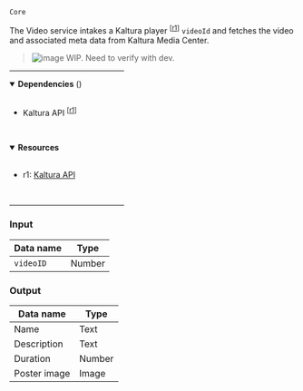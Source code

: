 `Core` <!-- category start --><!-- category end -->

The Video service intakes a Kaltura player <sup>[[r1](#resources)]</sup>
`videoId` and fetches the video and associated meta data from Kaltura Media
Center.

> ![image](https://user-images.githubusercontent.com/3793636/117873641-a6835d00-b265-11eb-8433-8c9c73a2e999.png)
> WIP. Need to verify with dev.

<hr width="40%" />

<!-- toc start open="true" depthStart="3" depthEnd="5" --><!-- toc end -->

<details open="true">
  <summary><strong>Dependencies</strong> (<!-- dependencyCount start --><!-- dependencyCount end -->)</summary><br />

- Kaltura API <sup>[[r1](#resources)]</sup>

<br />
</details>

<!-- usedby start --><!-- usedby end -->

<!-- backlinks start --><!-- backlinks end -->

<a name="resources"></a>

<details open="true">
  <summary><strong>Resources</strong></summary><br />

- r1: [Kaltura API](http://player.kaltura.com/docs/api)

<br />
</details>

<hr width="40%" />

### Input

| Data name | Type   |
| --------- | ------ |
| `videoID` | Number |

### Output

| Data name    | Type   |
| ------------ | ------ |
| Name         | Text   |
| Description  | Text   |
| Duration     | Number |
| Poster image | Image  |
